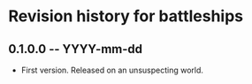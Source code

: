# Revision history for battleships

## 0.1.0.0 -- YYYY-mm-dd

* First version. Released on an unsuspecting world.
